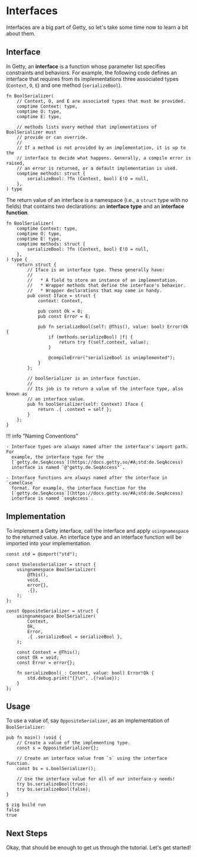 # Interfaces

Interfaces are a big part of Getty, so let's take some time now to learn a bit about them.

## Interface

In Getty, an __interface__ is a function whose parameter list specifies
constraints and behaviors. For example, the following code defines an interface
that requires from its implementations three associated types (`Context`, `O`,
`E`) and one method (`serializeBool`).

```zig title="Zig code"
fn BoolSerializer(
    // Context, O, and E are associated types that must be provided.
    comptime Context: type,
    comptime O: type,
    comptime E: type,

    // methods lists every method that implementations of BoolSerializer must
    // provide or can override.
    //
    // If a method is not provided by an implementation, it is up to the
    // interface to decide what happens. Generally, a compile error is raised,
    // an error is returned, or a default implementation is used.
    comptime methods: struct {
        serializeBool: ?fn (Context, bool) E!O = null,
    },
) type

```

The return value of an interface is a namespace (i.e., a `struct` type with no
fields) that contains two declarations: an __interface type__ and an
__interface function__.

```zig title="Zig code"
fn BoolSerializer(
    comptime Context: type,
    comptime O: type,
    comptime E: type,
    comptime methods: struct {
        serializeBool: ?fn (Context, bool) E!O = null,
    },
) type {
    return struct {
        // Iface is an interface type. These generally have:
        //
        //   * A field to store an instance of an implementation.
        //   * Wrapper methods that define the interface's behavior.
        //   * Wrapper declarations that may come in handy.
        pub const Iface = struct {
            context: Context,

            pub const Ok = O;
            pub const Error = E;

            pub fn serializeBool(self: @This(), value: bool) Error!Ok {
                if (methods.serializeBool) |f| {
                    return try f(self.context, value);
                }

                @compileError("serializeBool is unimplemented");
            }
        };

        // boolSerializer is an interface function.
        //
        // Its job is to return a value of the interface type, also known as
        // an interface value.
        pub fn boolSerializer(self: Context) Iface {
            return .{ .context = self };
        }
    };
}
```

!!! info "Naming Conventions"

    - Interface types are always named after the interface's import path. For
      example, the interface type for the
      [`getty.de.SeqAccess`](https://docs.getty.so/#A;std:de.SeqAccess)
      interface is named `@"getty.de.SeqAccess"`.

    - Interface functions are always named after the interface in `camelCase`
      format. For example, the interface function for the
      [`getty.de.SeqAccess`](https://docs.getty.so/#A;std:de.SeqAccess)
      interface is named `seqAccess`.

## Implementation

To implement a Getty interface, call the interface and apply `usingnamespace`
to the returned value. An interface type and an interface function will be imported into
your implementation.

```zig title="Zig code"
const std = @import("std");

const UselessSerializer = struct {
    usingnamespace BoolSerializer(
        @This(),
        void,
        error{},
        .{},
    );
};

const OppositeSerializer = struct {
    usingnamespace BoolSerializer(
        Context,
        Ok,
        Error,
        .{ .serializeBool = serializeBool },
    );

    const Context = @This();
    const Ok = void;
    const Error = error{};

    fn serializeBool(_: Context, value: bool) Error!Ok {
        std.debug.print("{}\n", .{!value});
    }
};
```

## Usage

To use a value of, say `OppositeSerializer`, as an implementation of `BoolSerializer`:

```zig title="Zig code"
pub fn main() !void {
    // Create a value of the implementing type.
    const s = OppositeSerializer{};

    // Create an interface value from `s` using the interface function.
    const bs = s.boolSerializer();

    // Use the interface value for all of our interface-y needs!
    try bs.serializeBool(true);
    try bs.serializeBool(false);
}
```

```console title="Shell session"
$ zig build run
false
true
```

## Next Steps

Okay, that should be enough to get us through the tutorial. Let's get started!

<!--If you want to learn more about interfaces in Getty, check out the-->
<!--[Interfaces](/user-guide/design/interfaces/) page.-->
